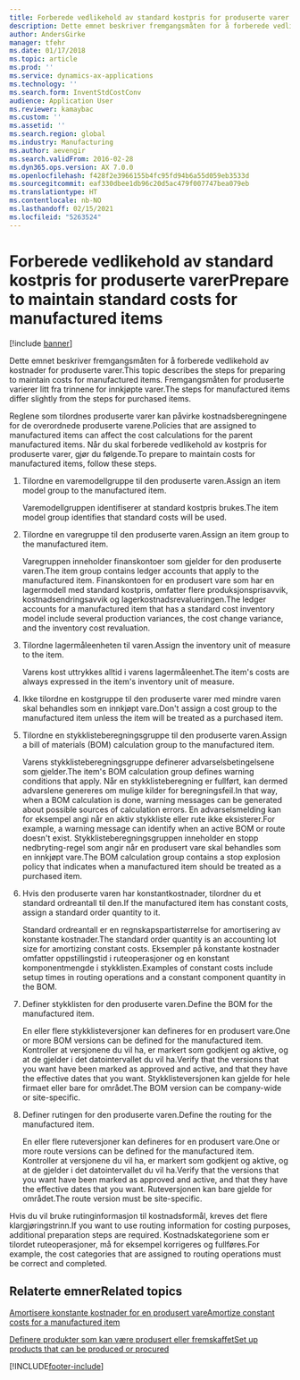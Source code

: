 ```yaml
---
title: Forberede vedlikehold av standard kostpris for produserte varer
description: Dette emnet beskriver fremgangsmåten for å forberede vedlikehold av kostnader for produserte varer.
author: AndersGirke
manager: tfehr
ms.date: 01/17/2018
ms.topic: article
ms.prod: ''
ms.service: dynamics-ax-applications
ms.technology: ''
ms.search.form: InventStdCostConv
audience: Application User
ms.reviewer: kamaybac
ms.custom: ''
ms.assetid: ''
ms.search.region: global
ms.industry: Manufacturing
ms.author: aevengir
ms.search.validFrom: 2016-02-28
ms.dyn365.ops.version: AX 7.0.0
ms.openlocfilehash: f428f2e3966155b4fc95fd94b6a55d059eb3533d
ms.sourcegitcommit: eaf330dbee1db96c20d5ac479f007747bea079eb
ms.translationtype: HT
ms.contentlocale: nb-NO
ms.lasthandoff: 02/15/2021
ms.locfileid: "5263524"
---
```

# <a name="prepare-to-maintain-standard-costs-for-manufactured-items"></a><span data-ttu-id="ef932-103">Forberede vedlikehold av standard kostpris for produserte varer</span><span class="sxs-lookup"><span data-stu-id="ef932-103">Prepare to maintain standard costs for manufactured items</span></span>

[!include [banner](../includes/banner.md)]

<span data-ttu-id="ef932-104">Dette emnet beskriver fremgangsmåten for å forberede vedlikehold av kostnader for produserte varer.</span><span class="sxs-lookup"><span data-stu-id="ef932-104">This topic describes the steps for preparing to maintain costs for manufactured items.</span></span> <span data-ttu-id="ef932-105">Fremgangsmåten for produserte varierer litt fra trinnene for innkjøpte varer.</span><span class="sxs-lookup"><span data-stu-id="ef932-105">The steps for manufactured items differ slightly from the steps for purchased items.</span></span>

<span data-ttu-id="ef932-106">Reglene som tilordnes produserte varer kan påvirke kostnadsberegningene for de overordnede produserte varene.</span><span class="sxs-lookup"><span data-stu-id="ef932-106">Policies that are assigned to manufactured items can affect the cost calculations for the parent manufactured items.</span></span> <span data-ttu-id="ef932-107">Når du skal forberede vedlikehold av kostpris for produserte varer, gjør du følgende.</span><span class="sxs-lookup"><span data-stu-id="ef932-107">To prepare to maintain costs for manufactured items, follow these steps.</span></span>

1. <span data-ttu-id="ef932-108">Tilordne en varemodellgruppe til den produserte varen.</span><span class="sxs-lookup"><span data-stu-id="ef932-108">Assign an item model group to the manufactured item.</span></span> 

   <span data-ttu-id="ef932-109">Varemodellgruppen identifiserer at standard kostpris brukes.</span><span class="sxs-lookup"><span data-stu-id="ef932-109">The item model group identifies that standard costs will be used.</span></span>

2. <span data-ttu-id="ef932-110">Tilordne en varegruppe til den produserte varen.</span><span class="sxs-lookup"><span data-stu-id="ef932-110">Assign an item group to the manufactured item.</span></span> 

   <span data-ttu-id="ef932-111">Varegruppen inneholder finanskontoer som gjelder for den produserte varen.</span><span class="sxs-lookup"><span data-stu-id="ef932-111">The item group contains ledger accounts that apply to the manufactured item.</span></span> <span data-ttu-id="ef932-112">Finanskontoen for en produsert vare som har en lagermodell med standard kostpris, omfatter flere produksjonsprisavvik, kostnadsendringsavvik og lagerkostnadsrevalueringen.</span><span class="sxs-lookup"><span data-stu-id="ef932-112">The ledger accounts for a manufactured item that has a standard cost inventory model include several production variances, the cost change variance, and the inventory cost revaluation.</span></span>

3. <span data-ttu-id="ef932-113">Tilordne lagermåleenheten til varen.</span><span class="sxs-lookup"><span data-stu-id="ef932-113">Assign the inventory unit of measure to the item.</span></span> 

   <span data-ttu-id="ef932-114">Varens kost uttrykkes alltid i varens lagermåleenhet.</span><span class="sxs-lookup"><span data-stu-id="ef932-114">The item's costs are always expressed in the item's inventory unit of measure.</span></span>

4. <span data-ttu-id="ef932-115">Ikke tilordne en kostgruppe til den produserte varer med mindre varen skal behandles som en innkjøpt vare.</span><span class="sxs-lookup"><span data-stu-id="ef932-115">Don't assign a cost group to the manufactured item unless the item will be treated as a purchased item.</span></span>

5. <span data-ttu-id="ef932-116">Tilordne en stykklisteberegningsgruppe til den produserte varen.</span><span class="sxs-lookup"><span data-stu-id="ef932-116">Assign a bill of materials (BOM) calculation group to the manufactured item.</span></span> 

   <span data-ttu-id="ef932-117">Varens stykklisteberegningsgruppe definerer advarselsbetingelsene som gjelder.</span><span class="sxs-lookup"><span data-stu-id="ef932-117">The item's BOM calculation group defines warning conditions that apply.</span></span> <span data-ttu-id="ef932-118">Når en stykklisteberegning er fullført, kan dermed advarslene genereres om mulige kilder for beregningsfeil.</span><span class="sxs-lookup"><span data-stu-id="ef932-118">In that way, when a BOM calculation is done, warning messages can be generated about possible sources of calculation errors.</span></span> <span data-ttu-id="ef932-119">En advarselsmelding kan for eksempel angi når en aktiv stykkliste eller rute ikke eksisterer.</span><span class="sxs-lookup"><span data-stu-id="ef932-119">For example, a warning message can identify when an active BOM or route doesn't exist.</span></span> <span data-ttu-id="ef932-120">Stykklisteberegningsgruppen inneholder en stopp nedbryting-regel som angir når en produsert vare skal behandles som en innkjøpt vare.</span><span class="sxs-lookup"><span data-stu-id="ef932-120">The BOM calculation group contains a stop explosion policy that indicates when a manufactured item should be treated as a purchased item.</span></span>

6. <span data-ttu-id="ef932-121">Hvis den produserte varen har konstantkostnader, tilordner du et standard ordreantall til den.</span><span class="sxs-lookup"><span data-stu-id="ef932-121">If the manufactured item has constant costs, assign a standard order quantity to it.</span></span> 

   <span data-ttu-id="ef932-122">Standard ordreantall er en regnskapspartistørrelse for amortisering av konstante kostnader.</span><span class="sxs-lookup"><span data-stu-id="ef932-122">The standard order quantity is an accounting lot size for amortizing constant costs.</span></span> <span data-ttu-id="ef932-123">Eksempler på konstante kostnader omfatter oppstillingstid i ruteoperasjoner og en konstant komponentmengde i stykklisten.</span><span class="sxs-lookup"><span data-stu-id="ef932-123">Examples of constant costs include setup times in routing operations and a constant component quantity in the BOM.</span></span>

7. <span data-ttu-id="ef932-124">Definer stykklisten for den produserte varen.</span><span class="sxs-lookup"><span data-stu-id="ef932-124">Define the BOM for the manufactured item.</span></span> 

   <span data-ttu-id="ef932-125">En eller flere stykklisteversjoner kan defineres for en produsert vare.</span><span class="sxs-lookup"><span data-stu-id="ef932-125">One or more BOM versions can be defined for the manufactured item.</span></span> <span data-ttu-id="ef932-126">Kontroller at versjonene du vil ha, er markert som godkjent og aktive, og at de gjelder i det datointervallet du vil ha.</span><span class="sxs-lookup"><span data-stu-id="ef932-126">Verify that the versions that you want have been marked as approved and active, and that they have the effective dates that you want.</span></span> <span data-ttu-id="ef932-127">Stykklisteversjonen kan gjelde for hele firmaet eller bare for området.</span><span class="sxs-lookup"><span data-stu-id="ef932-127">The BOM version can be company-wide or site-specific.</span></span>

8. <span data-ttu-id="ef932-128">Definer rutingen for den produserte varen.</span><span class="sxs-lookup"><span data-stu-id="ef932-128">Define the routing for the manufactured item.</span></span> 

   <span data-ttu-id="ef932-129">En eller flere ruteversjoner kan defineres for en produsert vare.</span><span class="sxs-lookup"><span data-stu-id="ef932-129">One or more route versions can be defined for the manufactured item.</span></span> <span data-ttu-id="ef932-130">Kontroller at versjonene du vil ha, er markert som godkjent og aktive, og at de gjelder i det datointervallet du vil ha.</span><span class="sxs-lookup"><span data-stu-id="ef932-130">Verify that the versions that you want have been marked as approved and active, and that they have the effective dates that you want.</span></span> <span data-ttu-id="ef932-131">Ruteversjonen kan bare gjelde for området.</span><span class="sxs-lookup"><span data-stu-id="ef932-131">The route version must be site-specific.</span></span>

<span data-ttu-id="ef932-132">Hvis du vil bruke rutinginformasjon til kostnadsformål, kreves det flere klargjøringstrinn.</span><span class="sxs-lookup"><span data-stu-id="ef932-132">If you want to use routing information for costing purposes, additional preparation steps are required.</span></span> <span data-ttu-id="ef932-133">Kostnadskategoriene som er tilordet ruteoperasjoner, må for eksempel korrigeres og fullføres.</span><span class="sxs-lookup"><span data-stu-id="ef932-133">For example, the cost categories that are assigned to routing operations must be correct and completed.</span></span>

<a name="related-topics"></a><span data-ttu-id="ef932-134">Relaterte emner</span><span class="sxs-lookup"><span data-stu-id="ef932-134">Related topics</span></span>
--------

[<span data-ttu-id="ef932-135">Amortisere konstante kostnader for en produsert vare</span><span class="sxs-lookup"><span data-stu-id="ef932-135">Amortize constant costs for a manufactured item</span></span>](amortize-constant-costs-manufactured-item.md)

[<span data-ttu-id="ef932-136">Definere produkter som kan være produsert eller fremskaffet</span><span class="sxs-lookup"><span data-stu-id="ef932-136">Set up products that can be produced or procured</span></span>](manufactured-items-treated-as-purchased-items.md)



[!INCLUDE[footer-include](../../includes/footer-banner.md)]